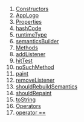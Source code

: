 1.  [Constructors](./AppLogo-class.md)
2.  [AppLogo](./AppLogo/AppLogo.md)
3.  [Properties](./AppLogo-class.md)
4.  [hashCode](https://api.flutter.dev/flutter/dart-core/Object/hashCode.html)
5.  [runtimeType](https://api.flutter.dev/flutter/dart-core/Object/runtimeType.html)
6.  [semanticsBuilder](https://api.flutter.dev/flutter/rendering/CustomPainter/semanticsBuilder.html)
7.  [Methods](./AppLogo-class.md)
8.  [addListener](https://api.flutter.dev/flutter/rendering/CustomPainter/addListener.html)
9.  [hitTest](https://api.flutter.dev/flutter/rendering/CustomPainter/hitTest.html)
10. [noSuchMethod](https://api.flutter.dev/flutter/dart-core/Object/noSuchMethod.html)
11. [paint](./AppLogo/paint.md)
12. [removeListener](https://api.flutter.dev/flutter/rendering/CustomPainter/removeListener.html)
13. [shouldRebuildSemantics](https://api.flutter.dev/flutter/rendering/CustomPainter/shouldRebuildSemantics.html)
14. [shouldRepaint](./AppLogo/shouldRepaint.md)
15. [toString](https://api.flutter.dev/flutter/rendering/CustomPainter/toString.html)
16. [Operators](./AppLogo-class.md)
17. [operator
    ==](https://api.flutter.dev/flutter/dart-core/Object/operator_equals.html)
